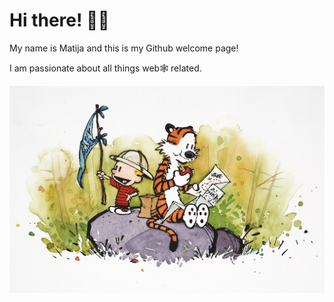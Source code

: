 # Hi there! 👋😊

My name is Matija and this is my Github welcome page!

I am passionate about all things web🕸️ related.

![Calvin and Hobbes](./Calvin_and_Hobbes.jpg)

<!--
**Matija8/Matija8** is a ✨ _special_ ✨ repository because its `README.md` (this file) appears on your GitHub profile.
-->
